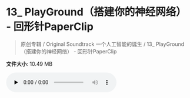 # 13_ PlayGround（搭建你的神经网络） - 回形针PaperClip

> 原创专辑 / Original Soundtrack 一个人工智能的诞生 / 13_ PlayGround（搭建你的神经网络） - 回形针PaperClip

**文件大小**: 10.49 MB

<audio preload="none" controls><source src="https://file.hsyhx.top/video/原创专辑/Original Soundtrack 一个人工智能的诞生/13_ PlayGround（搭建你的神经网络） - 回形针PaperClip.mp3" type="audio/mpeg">🤔 您的浏览器不支持此音频格式</audio>